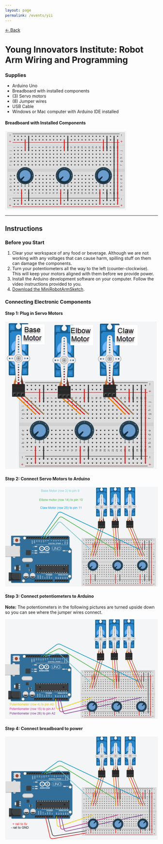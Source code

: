 ```yaml
---
layout: page
permalink: /events/yii
---
```


[← Back](../)

# Young Innovators Institute: Robot Arm Wiring and Programming

### Supplies

- Arduino Uno
- Breadboard with installed components
- (3) Servo motors
- (8) Jumper wires
- USB Cable
- Windows or Mac computer with Arduino IDE installed

#### Breadboard with Installed Components
![Breadboard with Installed Components](/assets/img/events/yii/breadboard.png)

---

## Instructions

### Before you Start

1. Clear your workspace of any food or beverage. Although we are not working with any voltages that can cause harm, spilling stuff on them can damage the components.
2. Turn your potentiometers all the way to the left (counter-clockwise). This will keep your motors aligned with them before we provide power.
3. Install the Arduino development software on your computer. Follow the video instructions provided to you.
4. [Download the MiniRobotArmSketch](/assets/files/MiniRobotArmSketch.ino).

### Connecting Electronic Components

#### Step 1: Plug in Servo Motors

![Breadboard with Servo Motors Installed](/assets/img/events/yii/breadboard-with-motors.png)

#### Step 2: Connect Servo Motors to Arduino

![Servo Motors and Arduino](/assets/img/events/yii/motors-with-arduino.png)

#### Step 3: Connect potentiometers to Arduino

**Note:** The potentiometers in the following pictures are turned upside down so you can see where the jumper wires connect.

![Potentiometers with Arduino](/assets/img/events/yii/potentiometers-with-arduino.png)

#### Step 4: Connect breadboard to power

![Breadboard to power pins](/assets/img/events/yii/power-arduino.png)